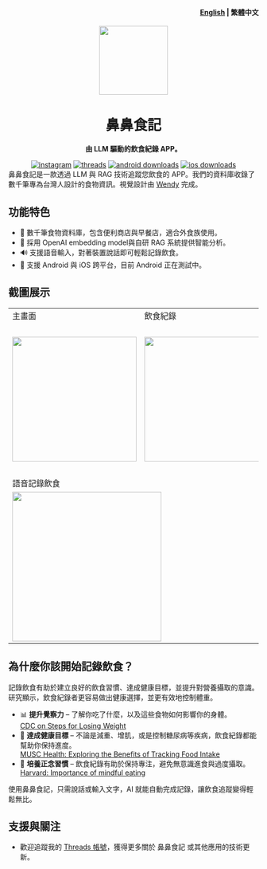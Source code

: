 <h4 align="right"><a href="https://github.com/bryanlin16899/DietLogMobilePublic/blob/main/README.md">English</a> | <strong>繁體中文</strong></h4>
<p align="center">
    <img src=https://pub-92468b493e0c4a7baddeae8be0a72f4e.r2.dev/icon.png width=138/>
</p>
<h1 align="center">鼻鼻食記</h1>
<p align="center"><strong>由 LLM 驅動的飲食紀錄 APP。</strong></p>
<div align="center">
    <a href="https://www.linkedin.com/in/bryan-lin-taiwan/" target="_blank">
    <img alt="instagram" src="https://img.shields.io/badge/Bryan-LinkedIn-blue?style=flat-square&logo=Linkedin"></a>
    <a href="https://www.threads.com/@bryanlin__?xmt=AQF0qhASVM-01VOrUGlzbgQnMfGA301LTZHlm1vqEphvh9A" target="_blank">
    <img alt="threads" src="https://img.shields.io/badge/follow-threads-blueviolet?style=flat-square&logo=Threads"></a>
    <a href="https://play.google.com/store/apps/details?id=com.dietlogmobile" target="_blank">
    <img alt="android downloads" src="https://img.shields.io/badge/android-下載-green?style=flat-square"></a>
    <a href="https://play.google.com/store/apps/details?id=com.dietlogmobile" target="_blank">
    <img alt="ios downloads" src="https://img.shields.io/badge/ios-下載-black?style=flat-square"></a>
</div>

<div align="left">鼻鼻食記是一款透過 LLM 與 RAG 技術追蹤您飲食的 APP。我們的資料庫收錄了數千筆專為台灣人設計的食物資訊。視覺設計由 <a href='https://www.instagram.com/wendiary.h/'>Wendy</a> 完成。</div>

## 功能特色

- 🍎 數千筆食物資料庫，包含便利商店與早餐店，適合外食族使用。
- 🧠 採用 OpenAI embedding model與自研 RAG 系統提供智能分析。
- 🔊 支援語音輸入，對著裝置說話即可輕鬆記錄飲食。
- 🧳 支援 Android 與 iOS 跨平台，目前 Android 正在測試中。

## 截圖展示

<table>
    <tr>
        <td>主畫面</td>
        <td>飲食紀錄</td>
        <td>飲食紀錄</td>
        <td>可愛視覺風格</td>
    </tr>
    <tr>
        <td><img src=https://pub-92468b493e0c4a7baddeae8be0a72f4e.r2.dev/home%20screen1.png width=250/></td>
        <td><img src=https://pub-92468b493e0c4a7baddeae8be0a72f4e.r2.dev/records%20screen1.png width=250/></td>
        <td><img src=https://pub-92468b493e0c4a7baddeae8be0a72f4e.r2.dev/foods%20screen1.png width=250/></td>
        <td><img src=https://pub-92468b493e0c4a7baddeae8be0a72f4e.r2.dev/launch%20screen1.png width=300/></td>
    </tr>
    <tr>
        <td colspan=2>語音記錄飲食</td>
        <td colspan=2>文字輸入記錄</td>
    </tr>
    <tr>
        <td colspan=2><img src=https://pub-92468b493e0c4a7baddeae8be0a72f4e.r2.dev/record%20by%20speech2.gif width=300/></td>
        <td colspan=2><img src=https://pub-92468b493e0c4a7baddeae8be0a72f4e.r2.dev/record%20by%20prompt2.gif width=300/></td>
    </tr>
</table>

## 為什麼你該開始記錄飲食？

記錄飲食有助於建立良好的飲食習慣、達成健康目標，並提升對營養攝取的意識。研究顯示，飲食紀錄者更容易做出健康選擇，並更有效地控制體重。

* 📊 **提升覺察力** – 了解你吃了什麼，以及這些食物如何影響你的身體。  
  [CDC on Steps for Losing Weight](https://www.cdc.gov/healthy-weight-growth/losing-weight/)
* 🎯 **達成健康目標** – 不論是減重、增肌，或是控制糖尿病等疾病，飲食紀錄都能幫助你保持進度。  
  [MUSC Health: Exploring the Benefits of Tracking Food Intake](https://muschealth.org/medical-services/weight-loss-surgery/wls/2024/01/exploring-the-benefits-of-tracking-food-intake)
* 🧠 **培養正念習慣** – 飲食紀錄有助於保持專注，避免無意識進食與過度攝取。  
  [Harvard: Importance of mindful eating](https://nutritionsource.hsph.harvard.edu/mindful-eating/)

使用鼻鼻食記，只需說話或輸入文字，AI 就能自動完成記錄，讓飲食追蹤變得輕鬆無比。

## 支援與關注

- 歡迎追蹤我的 [Threads 帳號](https://www.threads.com/@bryanlin__?xmt=AQGzdeZhGR344HbadEf7GK0IbpEsiNMt0mW9tffISJFd1OY)，獲得更多關於 鼻鼻食記 或其他應用的技術更新。
